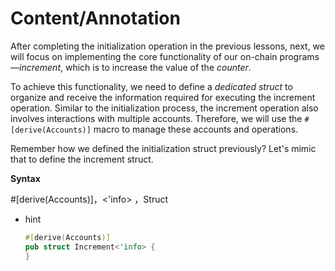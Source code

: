 # Content/Annotation

After completing the initialization operation in the previous lessons, next, we will focus on implementing the core functionality of our on-chain programs—*increment*, which is to increase the value of the *counter*.

To achieve this functionality, we need to define a *dedicated struct* to organize and receive the information required for executing the increment operation. Similar to the initialization process, the increment operation also involves interactions with multiple accounts. Therefore, we will use the `#[derive(Accounts)]` macro to manage these accounts and operations.

Remember how we defined the initialization struct previously? Let's mimic that to define the increment struct.

**Syntax**

#[derive(Accounts)]，<'info> ，Struct

- hint
    
    ```rust
    #[derive(Accounts)]
    pub struct Increment<'info> {
    }
    ```